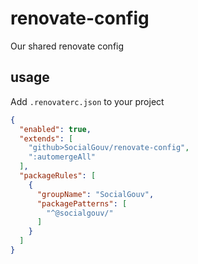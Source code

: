# renovate-config

Our shared renovate config

## usage

Add `.renovaterc.json` to your project 

```json
{
  "enabled": true,
  "extends": [
    "github>SocialGouv/renovate-config",
    ":automergeAll"
  ],
  "packageRules": [
    {
      "groupName": "SocialGouv",
      "packagePatterns": [
        "^@socialgouv/"
      ]
    }
  ]
}
```

